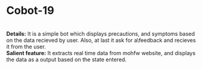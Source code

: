 # Cobot-19
<br>
<b>Details:</b>
It is a simple bot which displays precautions, and symptoms based on the data recieved by user. Also, at last it ask for a\feedback and recieves it from the user.
<br>
<b>Salient feature:</b>
It extracts real time data from mohfw website, and displays the data as a output based on the state entered.
